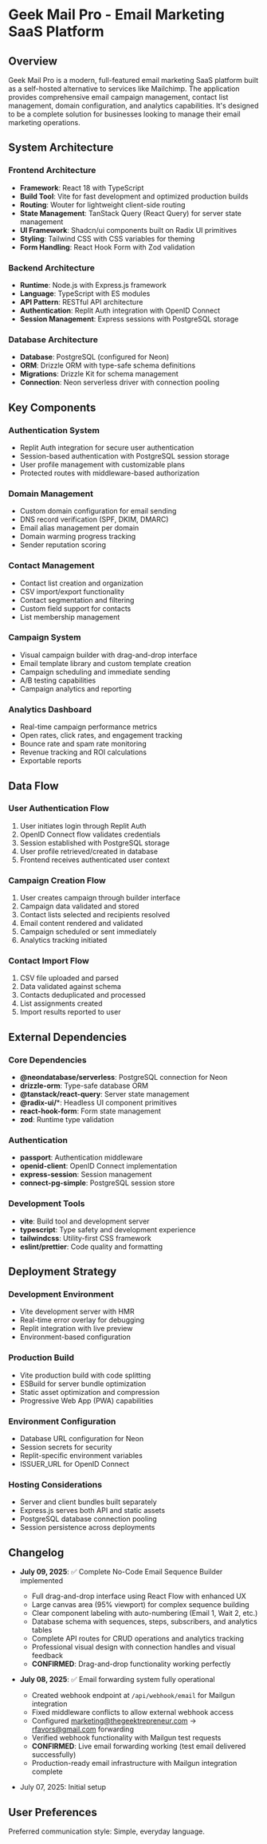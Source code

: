 # Geek Mail Pro - Email Marketing SaaS Platform

## Overview

Geek Mail Pro is a modern, full-featured email marketing SaaS platform built as a self-hosted alternative to services like Mailchimp. The application provides comprehensive email campaign management, contact list management, domain configuration, and analytics capabilities. It's designed to be a complete solution for businesses looking to manage their email marketing operations.

## System Architecture

### Frontend Architecture
- **Framework**: React 18 with TypeScript
- **Build Tool**: Vite for fast development and optimized production builds
- **Routing**: Wouter for lightweight client-side routing
- **State Management**: TanStack Query (React Query) for server state management
- **UI Framework**: Shadcn/ui components built on Radix UI primitives
- **Styling**: Tailwind CSS with CSS variables for theming
- **Form Handling**: React Hook Form with Zod validation

### Backend Architecture
- **Runtime**: Node.js with Express.js framework
- **Language**: TypeScript with ES modules
- **API Pattern**: RESTful API architecture
- **Authentication**: Replit Auth integration with OpenID Connect
- **Session Management**: Express sessions with PostgreSQL storage

### Database Architecture
- **Database**: PostgreSQL (configured for Neon)
- **ORM**: Drizzle ORM with type-safe schema definitions
- **Migrations**: Drizzle Kit for schema management
- **Connection**: Neon serverless driver with connection pooling

## Key Components

### Authentication System
- Replit Auth integration for secure user authentication
- Session-based authentication with PostgreSQL session storage
- User profile management with customizable plans
- Protected routes with middleware-based authorization

### Domain Management
- Custom domain configuration for email sending
- DNS record verification (SPF, DKIM, DMARC)
- Email alias management per domain
- Domain warming progress tracking
- Sender reputation scoring

### Contact Management
- Contact list creation and organization
- CSV import/export functionality
- Contact segmentation and filtering
- Custom field support for contacts
- List membership management

### Campaign System
- Visual campaign builder with drag-and-drop interface
- Email template library and custom template creation
- Campaign scheduling and immediate sending
- A/B testing capabilities
- Campaign analytics and reporting

### Analytics Dashboard
- Real-time campaign performance metrics
- Open rates, click rates, and engagement tracking
- Bounce rate and spam rate monitoring
- Revenue tracking and ROI calculations
- Exportable reports

## Data Flow

### User Authentication Flow
1. User initiates login through Replit Auth
2. OpenID Connect flow validates credentials
3. Session established with PostgreSQL storage
4. User profile retrieved/created in database
5. Frontend receives authenticated user context

### Campaign Creation Flow
1. User creates campaign through builder interface
2. Campaign data validated and stored
3. Contact lists selected and recipients resolved
4. Email content rendered and validated
5. Campaign scheduled or sent immediately
6. Analytics tracking initiated

### Contact Import Flow
1. CSV file uploaded and parsed
2. Data validated against schema
3. Contacts deduplicated and processed
4. List assignments created
5. Import results reported to user

## External Dependencies

### Core Dependencies
- **@neondatabase/serverless**: PostgreSQL connection for Neon
- **drizzle-orm**: Type-safe database ORM
- **@tanstack/react-query**: Server state management
- **@radix-ui/***: Headless UI component primitives
- **react-hook-form**: Form state management
- **zod**: Runtime type validation

### Authentication
- **passport**: Authentication middleware
- **openid-client**: OpenID Connect implementation
- **express-session**: Session management
- **connect-pg-simple**: PostgreSQL session store

### Development Tools
- **vite**: Build tool and development server
- **typescript**: Type safety and development experience
- **tailwindcss**: Utility-first CSS framework
- **eslint/prettier**: Code quality and formatting

## Deployment Strategy

### Development Environment
- Vite development server with HMR
- Real-time error overlay for debugging
- Replit integration with live preview
- Environment-based configuration

### Production Build
- Vite production build with code splitting
- ESBuild for server bundle optimization
- Static asset optimization and compression
- Progressive Web App (PWA) capabilities

### Environment Configuration
- Database URL configuration for Neon
- Session secrets for security
- Replit-specific environment variables
- ISSUER_URL for OpenID Connect

### Hosting Considerations
- Server and client bundles built separately
- Express.js serves both API and static assets
- PostgreSQL database connection pooling
- Session persistence across deployments

## Changelog

- **July 09, 2025**: ✅ Complete No-Code Email Sequence Builder implemented
  - Full drag-and-drop interface using React Flow with enhanced UX
  - Large canvas area (95% viewport) for complex sequence building
  - Clear component labeling with auto-numbering (Email 1, Wait 2, etc.)
  - Database schema with sequences, steps, subscribers, and analytics tables
  - Complete API routes for CRUD operations and analytics tracking
  - Professional visual design with connection handles and visual feedback
  - **CONFIRMED**: Drag-and-drop functionality working perfectly

- **July 08, 2025**: ✅ Email forwarding system fully operational
  - Created webhook endpoint at `/api/webhook/email` for Mailgun integration
  - Fixed middleware conflicts to allow external webhook access
  - Configured marketing@thegeektrepreneur.com → rfavors@gmail.com forwarding
  - Verified webhook functionality with Mailgun test requests
  - **CONFIRMED**: Live email forwarding working (test email delivered successfully)
  - Production-ready email infrastructure with Mailgun integration complete

- July 07, 2025: Initial setup

## User Preferences

Preferred communication style: Simple, everyday language.